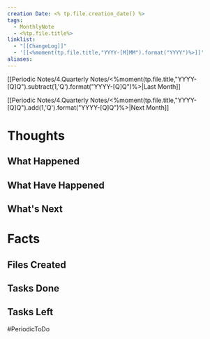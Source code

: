 ```yaml
---
creation Date: <% tp.file.creation_date() %>
tags:
  - MonthlyNote
  - <%tp.file.title%>
linklist:
  - "[[ChangeLog]]"
  - '[[<%moment(tp.file.title,"YYYY-[M]MM").format("YYYY")%>]]'
aliases:
---
```


[[Periodic Notes/4.Quarterly Notes/<%moment(tp.file.title,"YYYY-[Q]Q").subtract(1,'Q').format("YYYY-[Q]Q")%>|Last Month]] 


[[Periodic Notes/4.Quarterly Notes/<%moment(tp.file.title,"YYYY-[Q]Q").add(1,'Q').format("YYYY-[Q]Q")%>|Next Month]]

# Thoughts

## What Happened
## What Have Happened
## What's Next

# Facts

## Files Created

## Tasks Done

## Tasks Left
#PeriodicToDo 
